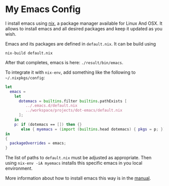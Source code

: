 # My Emacs Config

I install emacs using [nix](https://nixos.org/nix), a package manager
available for Linux And OSX. It allows to install emacs and all
desired packages and keep it updated as you wish.

Emacs and its packages are defined in `default.nix`. It can be build using

```
nix-build default.nix
```

After that completes, emacs is here: `./result/bin/emacs`.

To integrate it with `nix-env`, add something like the following to
`~/.nixpkgs/config`:


``` nix
let
  emacs =
    let
      dotemacs = builtins.filter builtins.pathExists [
         ../.emacs.d/default.nix
         ../workspace/projects/dot-emacs/default.nix
      ];
    in
    p: if (dotemacs == []) then {}
       else { myemacs = (import (builtins.head dotemacs) { pkgs = p; }); };
in
{
  packageOverrides = emacs;
}
```

The list of paths to `default.nix` must be adjusted as
appropriate. Then using `nix-env -iA myemacs` installs this specific
emacs in you local environment.

More information about how to install emacs this way is in
the
[manual](https://nixos.org/nixos/manual/index.html#module-services-emacs).
